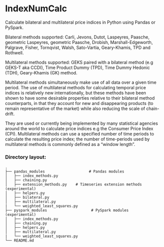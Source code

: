 # IndexNumCalc

Calculate bilateral and multilateral price indices in Python using Pandas or PySpark.

Bilateral methods supported: Carli, Jevons, Dutot, Laspeyres, Paasche, geometric Laspeyres, geometric Paasche, Drobish, Marshall-Edgeworth, Palgrave, Fisher, Tornqvist, Walsh, Sato-Vartia, Geary-Khamis, TPD and Rothwell.

Multilateral methods supported: GEKS paired with a bilateral method (e.g GEKS-T aka CCDI), Time Product Dummy (TPD), Time Dummy Hedonic (TDH), Geary-Khamis (GK) method. 

Multilateral methods simultaneously make use of all data over a given time period. The use of multilateral methods for calculating temporal price indices is relatively new internationally, but these methods have been shown to have some desirable properties relative to their bilateral method counterparts, in that they account for new and disappearing products (to remain representative of the market) while also reducing the scale of chain-drift. 

They are used or currently being implemented by many statistical agencies around the world to calculate price indices e.g the Consumer Price Index (CPI). Multilateral methods can use a specified number of time periods to calculate the resulting price index; the number of time-periods used by multilateral methods is commonly defined as a “window length”. 

### Directory layout:
    .
    ├── pandas_modules                    # Pandas modules
    │   ├── index_methods.py         
    │   ├── chaining.py
    │   ├── extension_methods.py    # Timeseries extension methods (experimental)                 
    │   ├── helpers.py             
    │   ├── bilateral.py            
    │   ├── multilateral.py
    |   └── weighted_least_squares.py                 
    ├── pyspark_modules                    # PySpark modules (experimental)
    │   ├── index_methods.py              
    │   ├── chaining.py             
    │   ├── helpers.py             
    │   ├── multilateral.py
    |   └── weighted_least_squares.py
    └── README.md  
